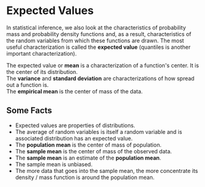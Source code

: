 Expected Values
===============
In statistical inference, we also look at the characteristics of probability mass and probability density functions and, as a result, characteristics of the random variables from which these functions are drawn. The most useful characterization is called the **expected value** (quantiles is another important characterization).

The expected value or **mean** is a characterization of a function's center. It is the center of its distribution.  
The **variance** and **standard deviation** are characterizations of how spread out a function is.  
The **empirical mean** is the center of mass of the data.

Some Facts
----------
* Expected values are properties of distributions.
* The average of random variables is itself a random variable and is associated distribution has an expected value.
* The **population mean** is the center of mass of population.
* The **sample mean** is the center of mass of the observed data.
* The **sample mean** is an estimate of the **population mean**.
* The sample mean is unbiased.
* The more data that goes into the sample mean, the more concentrate its density / mass function is around the population mean.
